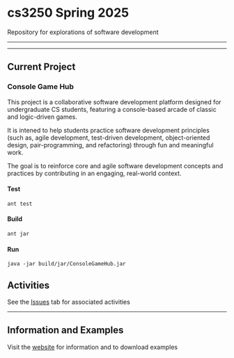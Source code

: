 # cs3250 Spring 2025

Repository for explorations of software development

---
---
## Current Project
### Console Game Hub
This project is a collaborative software development platform
designed for undergraduate CS students, featuring a
console-based arcade of classic and logic-driven games.

It is intened to help students practice software
development principles (such as, agile development,
test-driven development, object-oriented design, pair-programming,
and refactoring) through fun and meaningful work.

The goal is to reinforce core and agile software development
concepts and practices by contributing in an engaging,
real-world context.

#### Test
`ant test`
#### Build
`ant jar`
#### Run
`java -jar build/jar/ConsoleGameHub.jar`

## Activities

See the [Issues](https://github.com/MetroCS/cs3250_spring2025/issues) tab for associated activities

---
## Information and Examples

Visit the [website](https://metrocs.github.io/cs3250_spring2025/) for information and to download examples
